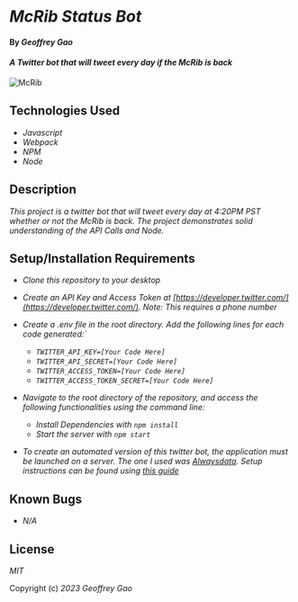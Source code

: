 # _McRib Status Bot_

#### By _Geoffrey Gao_

#### _A Twitter bot that will tweet every day if the McRib is back_

![McRib](https://upload.wikimedia.org/wikipedia/commons/2/27/McD-McRib.jpg)

## Technologies Used

* _Javascript_
* _Webpack_
* _NPM_
* _Node_

## Description

_This project is a twitter bot that will tweet every day at 4:20PM PST whether or not the McRib is back. The project demonstrates solid understanding of the API Calls and Node._

## Setup/Installation Requirements

* _Clone this repository to your desktop_
* _Create an API Key and Access Token at [https://developer.twitter.com/](https://developer.twitter.com/). Note: This requires a phone number_
* _Create a .env file in the root directory. Add the following lines for each code generated:`_
   - _`TWITTER_API_KEY=[Your Code Here]`_
   - _`TWITTER_API_SECRET=[Your Code Here]`_
   - _`TWITTER_ACCESS_TOKEN=[Your Code Here]`_
   - _`TWITTER_ACCESS_TOKEN_SECRET=[Your Code Here]`_

* _Navigate to the root directory of the repository, and access the following functionalities using the command line:_
   - _Install Dependencies with `npm install`_
   - _Start the server with `npm start`_

* _To create an automated version of this twitter bot, the application must be launched on a server. The one I used was [Alwaysdata](https://alwaysdata.com). Setup instructions can be found using [this guide](https://blog.shahednasser.com/simple-twitter-bot-tutorial-with-node-part-2/)_

## Known Bugs

* _N/A_

## License

_MIT_

Copyright (c) _2023_ _Geoffrey Gao_
